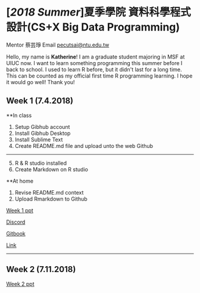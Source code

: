 # [*2018 Summer*]夏季學院 資料科學程式設計(CS+X Big Data Programming)
Mentor 蔡芸琤 Email pecutsai@ntu.edu.tw

Hello, my name is **Katherine**! I am a graduate student majoring in MSF at UIUC now. I want to learn something programming this summer before I back to school. I used to learn R before, but it didn't last for a long time. This can be counted as my official first time R programming learning. I hope it would go well! Thank you!


## Week 1 (7.4.2018)

**In class
1. Setup Gibhub account 
2. Install Gibhub Desktop 
3. Install Sublime Text 
4. Create README.md file and upload unto the web Github
****************************
5. R & R studio installed
6. Create Markdown on R studio 

**At home
1. Revise README.md context
2. Upload Rmarkdown to Github

[Week 1 ppt](https://docs.google.com/presentation/d/e/2PACX-1vT_jHywO0SrsD_H8Ta4NiSqtCdQlVJawDbuO_sia_k0g-09g1uvw9er-iBgPStNJlJ4B7tEcMKFqNW5/pub?start=false&loop=false&delayms=3000&slide=id.p)

[Discord](https://discord.gg/r2dx8VZ)

[Gitbook](https://n2-data-science-programming.gitbook.io/rsummer/)

[Link](https://karineyeng.github.io/example/week2/678.html)

*****
## Week 2 (7.11.2018)

[Week 2 ppt](https://docs.google.com/presentation/d/e/2PACX-1vR3Ck9XlFN-Q8E9Nkntwz42cz0P95vlGOYVlhwoTdRGsW8vns_5slFzcG8EmOemPA6ynDNiwOhBh6_v/pub?start=false&loop=false&delayms=3000&slide=id.g3d64847d21_0_1470)